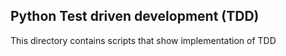 ## Python Test driven development (TDD)
This directory contains scripts that show implementation of TDD